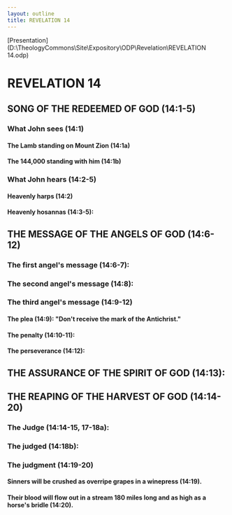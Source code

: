 ```yaml
---
layout: outline
title: REVELATION 14
---
```

[Presentation](D:\TheologyCommons\Site\Expository\ODP\Revelation\REVELATION 14.odp)
#  REVELATION 14
## SONG OF THE REDEEMED OF GOD (14:1-5) 
###  What John sees (14:1) 
####  The Lamb standing on Mount Zion (14:1a) 
####  The 144,000 standing with him (14:1b) 
###  What John hears (14:2-5) 
####  Heavenly harps (14:2) 
####  Heavenly hosannas (14:3-5): 
## THE MESSAGE OF THE ANGELS OF GOD (14:6-12) 
###  The first angel\'s message (14:6-7): 
###  The second angel\'s message (14:8): 
###  The third angel\'s message (14:9-12) 
####  The plea (14:9): \"Don\'t receive the mark of the Antichrist.\" 
####  The penalty (14:10-11): 
####  The perseverance (14:12): 
## THE ASSURANCE OF THE SPIRIT OF GOD (14:13): 
## THE REAPING OF THE HARVEST OF GOD (14:14-20) 
###  The Judge (14:14-15, 17-18a): 
###  The judged (14:18b): 
###  The judgment (14:19-20) 
####  Sinners will be crushed as overripe grapes in a winepress (14:19). 
####  Their blood will flow out in a stream 180 miles long and as high as a horse\'s bridle (14:20). 
